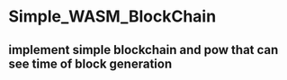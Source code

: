 # Simple_WASM_BlockChain
<h2>implement simple blockchain and pow that can see time of block generation</h2>


